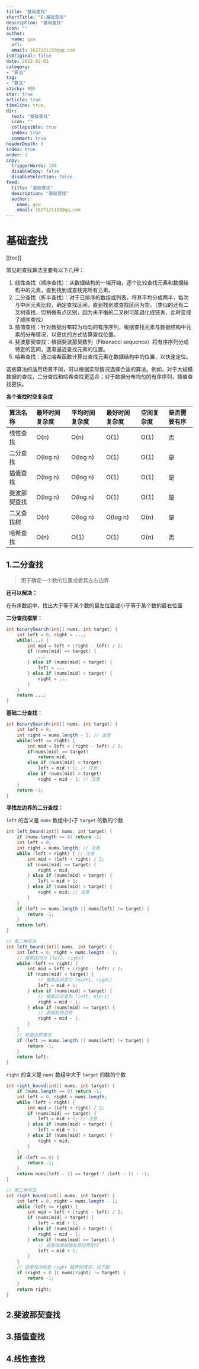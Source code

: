 ```yaml
---
title: "基础查找"
shortTitle: "E-基础查找"
description: "基础查找"
icon: ""
author: 
  name: gzw
  url: 
  email: 1627121193@qq.com
isOriginal: false
date: 2022-02-01
category: 
- "算法"
tag:
- "算法"
sticky: 995
star: true
article: true
timeline: true,
dir:
  text: "基础查找"
  icon: ""
  collapsible: true
  index: true
  comment: true
headerDepth: 3
index: true
order: 2
copy:
  triggerWords: 100
  disableCopy: false
  disableSelection: false
feed:
  title: "基础查找"
  description: "基础查找"
  author:
    name: gzw
    email: 1627121193@qq.com
---
```






# 基础查找

[[toc]]



常见的查找算法主要有以下几种：

1. 线性查找（顺序查找）：从数据结构的一端开始，逐个比较查找元素和数据结构中的元素，直到找到或查找完所有元素。
2. 二分查找（折半查找）：对于已排序的数组或列表，将其平均分成两半，每次与中间元素比较，确定查找区间，直到找到或查找区间为空。（类似的还有二叉树查找，但稍微有点区别，因为未平衡的二叉树可能退化成链表，此时变成了顺序查找）
3. 插值查找：针对数据分布较为均匀的有序序列，根据查找元素与数据结构中元素的分布情况，以更优的方式估算查找位置。
4. 斐波那契查找：根据斐波那契数列（Fibonacci sequence）将有序序列分成特定的区间，逐渐逼近查找元素的位置。
5. 哈希查找：通过哈希函数计算出查找元素在数据结构中的位置，以快速定位。

这些算法的适用场景不同，可以根据实际情况选择合适的算法。例如，对于大规模数据的查找，二分查找和哈希查找更适合；对于数据分布均匀的有序序列，插值查找更快。



**各个查找时空复杂度**

| 算法名称     | 最坏时间复杂度 | 平均时间复杂度 | 最好时间复杂度 | 空间复杂度 | 是否需要有序 |
| :----------- | :------------- | :------------- | :------------- | :--------- | :----------- |
| 线性查找     | O(n)           | O(n)           | O(1)           | O(1)       | 否           |
| 二分查找     | O(log n)       | O(log n)       | O(1)           | O(1)       | 是           |
| 插值查找     | O(log n)       | O(log n)       | O(1)           | O(1)       | 是           |
| 斐波那契查找 | O(log n)       | O(log n)       | O(1)           | O(1)       | 是           |
| 二叉查找树   | O(n)           | O(log n)       | O(log n)       | O(n)       | 是           |
| 哈希查找     | O(n)           | O(1)           | O(1)           | O(n)       | 否           |



## 1.二分查找

> 用于确定一个数的位置或者其左右边界

**还可以解决：**

在有序数组中，找出大于等于某个数的最左位置或小于等于某个数的最右位置

**二分查找框架：**

```java
int binarySearch(int[] nums, int target) {
    int left = 0, right = ...;
    while(...) {
        int mid = left + (right - left) / 2;
        if (nums[mid] == target) {
            ...
        } else if (nums[mid] < target) {
            left = ...
        } else if (nums[mid] > target) {
            right = ...
        }
    }
    return ...;
}
```

**基础二分查找：**

```java
int binarySearch(int[] nums, int target) {
    int left = 0;
    int right = nums.length - 1; // 注意
    while(left <= right) {
        int mid = left + (right - left) / 2;
        if(nums[mid] == target)
            return mid;
        else if (nums[mid] < target)
            left = mid + 1; // 注意
        else if (nums[mid] > target)
            right = mid - 1; // 注意
    }
    return -1;
}
```

**寻找左边界的二分查找：**

`left` 的含义是 `nums` 数组中小于 `target` 的数的个数

```java
int left_bound(int[] nums, int target) {
    if (nums.length == 0) return -1;
    int left = 0;
    int right = nums.length; // 注意
    while (left < right) { // 注意
        int mid = (left + right) / 2;
        if (nums[mid] == target) {
            right = mid;
        } else if (nums[mid] < target) {
            left = mid + 1;
        } else if (nums[mid] > target) {
            right = mid; // 注意
        }
    }
    if (left >= nums.length || nums[left] != target) {
        return -1;        
    }
    return left;
}

// 第二种写法
int left_bound(int[] nums, int target) {
    int left = 0, right = nums.length - 1;
    // 搜索区间为 [left, right]
    while (left <= right) {
        int mid = left + (right - left) / 2;
        if (nums[mid] < target) {
            // 搜索区间变为 [mid+1, right]
            left = mid + 1;
        } else if (nums[mid] > target) {
            // 搜索区间变为 [left, mid-1]
            right = mid - 1;
        } else if (nums[mid] == target) {
            // 收缩右侧边界
            right = mid - 1;
        }
    }
    // 检查出界情况
    if (left >= nums.length || nums[left] != target) {
        return -1;        
    }
    return left;
}
```

`right` 的含义是 `nums` 数组中大于 `target` 的数的个数

```java
int right_bound(int[] nums, int target) {
    if (nums.length == 0) return -1;
    int left = 0, right = nums.length;
    while (left < right) {
        int mid = (left + right) / 2;
        if (nums[mid] == target) {
            left = mid + 1; // 注意
        } else if (nums[mid] < target) {
            left = mid + 1;
        } else if (nums[mid] > target) {
            right = mid;
        }
    }
    if (left == 0) {
        return -1;
    }
	return nums[left - 1] == target ? (left - 1) : -1;
}

// 第二种写法
int right_bound(int[] nums, int target) {
    int left = 0, right = nums.length - 1;
    while (left <= right) {
        int mid = left + (right - left) / 2;
        if (nums[mid] < target) {
            left = mid + 1;
        } else if (nums[mid] > target) {
            right = mid - 1;
        } else if (nums[mid] == target) {
            // 这⾥改成收缩左侧边界即可
            left = mid + 1;
        }
    }
    // 这⾥改为检查 right 越界的情况，⻅下图
    if (right < 0 || nums[right] != target) {
        return -1;        
    }
    return right;
}
```





## 2.斐波那契查找



## 3.插值查找



## 4.线性查找